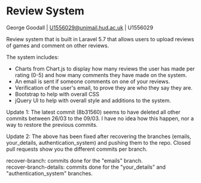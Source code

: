 # Review System
George Goodall | U1556029@unimail.hud.ac.uk | U1556029

Review system that is built in Laravel 5.7 that allows users to upload reviews of games and comment on other reviews.

The system includes:
- Charts from Chart.js to display how many reviews the user has made per rating (0-5) and how many comments they have
made on the system.
- An email is sent if someone comments on one of your reviews.
- Verification of the user's email, to prove they are who they say they are.
- Bootstrap to help with overall CSS
- jQuery UI to help with overall style and additions to the system.

Update 1: The latest commit (8b31560) seems to have deleted all other commits between 26/03 to the 09/03. I have no idea how this happen, nor a way to restore the previous commits.

Update 2: The above has been fixed after recovering the branches (emails, your_details, authentication_system) and pushing them to the repo. Closed pull requests show you the different commits per branch.

recover-branch: commits done for the "emails" branch.\
recover-branch-details: commits done for the "your_details" and "authentication_system" branches.
